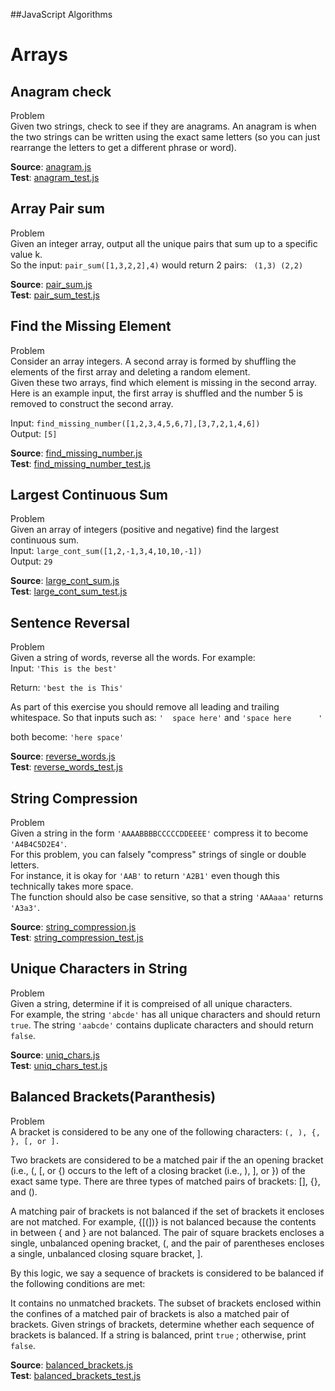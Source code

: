 ##JavaScript Algorithms

# Arrays
## Anagram check
  Problem  
  Given two strings, check to see if they are anagrams. An anagram is when the two strings can be written using the exact same letters (so you can just rearrange the letters to get a different phrase or word).

  **Source**: [anagram.js](src/anagram.js)  
  **Test**: [anagram_test.js](test/anagram_test.js)

## Array Pair sum

  Problem  
  Given an integer array, output all the unique pairs that sum up to a specific value k.  
  So the input:
  `pair_sum([1,3,2,2],4)`
  would return 2 pairs:
  `
 (1,3)
 (2,2)`

**Source**: [pair_sum.js](src/pair_sum.js)  
**Test**: [pair_sum_test.js](test/pair_sum_test.js)


## Find the Missing Element
Problem  
Consider an array integers. A second array is formed by shuffling the elements of the first array and deleting a random element.  
Given these two arrays, find which element is missing in the second array.  
Here is an example input, the first array is shuffled and the number 5 is removed to construct the second array.  

Input:
`find_missing_number([1,2,3,4,5,6,7],[3,7,2,1,4,6])`  
Output:
`[5]`

**Source**: [find_missing_number.js](src/find_missing_number.js)  
**Test**: [find_missing_number_test.js](test/find_missing_number_test.js)


## Largest Continuous Sum
Problem  
Given an array of integers (positive and negative) find the largest continuous sum.  
Input:
`large_cont_sum([1,2,-1,3,4,10,10,-1])`  
Output:
`29`

**Source**: [large_cont_sum.js](src/large_cont_sum.js)  
**Test**: [large_cont_sum_test.js](test/large_cont_sum_test.js)



## Sentence Reversal
Problem  
Given a string of words, reverse all the words. For example:  
Input:
`'This is the best'`

Return:
`'best the is This'`

As part of this exercise you should remove all leading and trailing whitespace. So that inputs such as:
`'  space here'`  and `'space here      '`

both become:
`'here space'`

**Source**: [reverse_words.js](src/reverse_words.js)  
**Test**: [reverse_words_test.js](test/reverse_words_test.js)



## String Compression
Problem  
Given a string in the form `'AAAABBBBCCCCCDDEEEE'` compress it to become `'A4B4C5D2E4'`.  
For this problem, you can falsely "compress" strings of single or double letters.   
For instance, it is okay for `'AAB'` to return `'A2B1'` even though this technically takes more space.  
The function should also be case sensitive, so that a string `'AAAaaa'` returns `'A3a3'`.

**Source**: [string_compression.js](src/string_compression.js)  
**Test**: [string_compression_test.js](test/string_compression_test.js)



## Unique Characters in String
Problem  
Given a string, determine if it is compreised of all unique characters.  
For example, the string `'abcde'` has all unique characters and should return `true`. The string `'aabcde'` contains duplicate characters and should return `false`.

**Source**: [uniq_chars.js](src/uniq_chars.js)  
**Test**: [uniq_chars_test.js](test/uniq_chars_test.js)

## Balanced Brackets(Paranthesis)
Problem  
A bracket is considered to be any one of the following characters: `(, ), {, }, [, or ].`

Two brackets are considered to be a matched pair if the an opening bracket (i.e., (, [, or {) occurs to the left of a closing bracket (i.e., ), ], or }) of the exact same type. There are three types of matched pairs of brackets: [], {}, and ().

A matching pair of brackets is not balanced if the set of brackets it encloses are not matched. For example, {[(])} is not balanced because the contents in between { and } are not balanced. The pair of square brackets encloses a single, unbalanced opening bracket, (, and the pair of parentheses encloses a single, unbalanced closing square bracket, ].

By this logic, we say a sequence of brackets is considered to be balanced if the following conditions are met:

It contains no unmatched brackets.
The subset of brackets enclosed within the confines of a matched pair of brackets is also a matched pair of brackets.
Given  strings of brackets, determine whether each sequence of brackets is balanced. If a string is balanced, print `true` ; otherwise, print `false`.


**Source**: [balanced_brackets.js](src/balanced_brackets.js)  
**Test**: [balanced_brackets_test.js](test/balanced_brackets_test.js)
